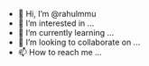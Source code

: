 - 👋 Hi, I’m @rahulmmu
- 👀 I’m interested in ...
- 🌱 I’m currently learning ...
- 💞️ I’m looking to collaborate on ...
- 📫 How to reach me ...

<!---
rahulmmu/rahulmmu is a ✨ special ✨ repository because its `README.md` (this file) appears on your GitHub profile.
You can click the Preview link to take a look at your changes.
--->
